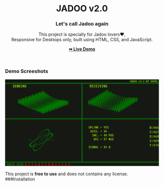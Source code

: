 <div align="center">
  <h1 align="center">JADOO v2.0</h1><h3>Let's call Jadoo again</h3>

  This project is specially for Jadoo lovers❤️, <br />Responsive for Desktops only, built using HTML, CSS, and JavaScript.

  <a href="https://codeminamo.github.io/Jadoo_calling/"><strong>➥ Live Demo</strong></a>

</div>

<br />

### Demo Screeshots

![Jadoo v2.0 Demo](./drop.png "Desktop Demo")

This project is **free to use** and does not contains any license.
###Installation
